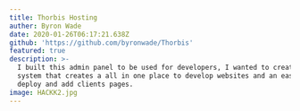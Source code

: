 ```yaml
---
title: Thorbis Hosting
auther: Byron Wade
date: 2020-01-26T06:17:21.638Z
github: 'https://github.com/byronwade/Thorbis'
featured: true
description: >-
  I built this admin panel to be used for developers, I wanted to create a
  system that creates a all in one place to develop websites and an easy to
  deploy and add clients pages.
image: HACKK2.jpg
---
```


